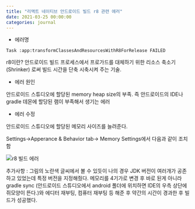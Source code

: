 ```yaml
---
title: "리액트 네이티브 안드로이드 빌드 r8 관련 에러"
date: 2021-03-25 00:00:00
categories: journal
---
```


- 에러명

`Task :app:transformClassesAndResourcesWithR8ForRelease FAILED`

r8이란? 안드로이드 빌드 프로세스에서 프로가드를 대체하기 위한 리소스 축소기 (Shrinker) 로써 빌드 시간을 단축 시축시켜 주는 기술.

- 에러 원인

안드로이드 스튜디오에 할당된 memory heap size의 부족. 즉 안드로이드의 IDE나 gradle 데몬에 할당된 램이 부족해서 생기는 에러

- 에러 수정

안드로이드 스튜디오에 할당된 메모리 사이즈를 늘려준다.

Settings->Apperance & Behavior tab-> Memory Settings에서 다음과 같이 조치함

![r8 빌드 에러](/aseets/image/r8-error.png)

추가사항 : 그림의 노란색 글씨에서 볼 수 있듯이 나의 경우 JDK 버전이 여러개가 공존하고 있었는데 특정 버전을 지정해줬다. 메모리를 4기가로 변경 후 바로 된게 아니라 gradle sync (안드로이드 스튜디오에서 android 폴더에 위치하면 IDE의 우측 상단에 쥐모양이 뜬다.)와 에디터 재부팅, 컴퓨터 재부팅 등 해준 후 약간의 시간이 경과한 후 빌드가 성공했다.
